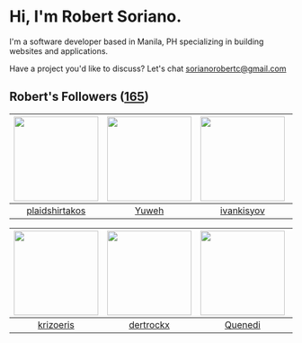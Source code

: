 # Hi, I'm Robert Soriano.
I'm a software developer based in Manila, PH specializing in building websites and applications.

Have a project you'd like to discuss?
Let's chat <a href="mailto:=sorianorobertc@gmail.com?Subject=Hello" target="_top">sorianorobertc@gmail.com</a>

## Robert's Followers ([165](https://github.com/sorxrob?tab=followers))

| <img src="https://avatars2.githubusercontent.com/u/30076100?v=4" width="150" height="150" /> | <img src="https://avatars1.githubusercontent.com/u/13888326?v=4" width="150" height="150" /> | <img src="https://avatars3.githubusercontent.com/u/14821791?v=4" width="150" height="150" /> | <img src="https://avatars0.githubusercontent.com/u/13765161?v=4" width="150" height="150" /> |
| :------------------------------------------------------------------------------------------: | :------------------------------------------------------------------------------------------: | :------------------------------------------------------------------------------------------: | :------------------------------------------------------------------------------------------: |
|                      [plaidshirtakos](https://github.com/plaidshirtakos)                     |                               [Yuweh](https://github.com/Yuweh)                              |                          [ivankisyov](https://github.com/ivankisyov)                         |                         [KwabenBerko](https://github.com/KwabenBerko)                        |

| <img src="https://avatars1.githubusercontent.com/u/41354523?v=4" width="150" height="150" /> | <img src="https://avatars2.githubusercontent.com/u/19862244?v=4" width="150" height="150" /> | <img src="https://avatars2.githubusercontent.com/u/40898341?v=4" width="150" height="150" /> | <img src="https://avatars2.githubusercontent.com/u/4447452?v=4" width="150" height="150" /> |
| :------------------------------------------------------------------------------------------: | :------------------------------------------------------------------------------------------: | :------------------------------------------------------------------------------------------: | :-----------------------------------------------------------------------------------------: |
|                           [krizoeris](https://github.com/krizoeris)                          |                           [dertrockx](https://github.com/dertrockx)                          |                             [Quenedi](https://github.com/Quenedi)                            |                         [sharif2008](https://github.com/sharif2008)                         |